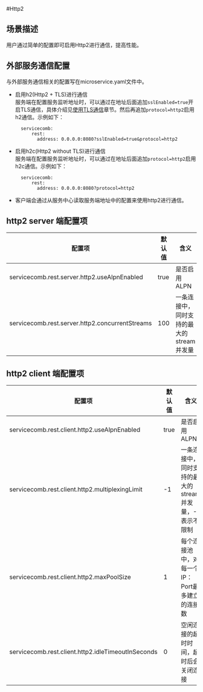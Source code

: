 #Http2

## 场景描述

用户通过简单的配置即可启用Http2进行通信，提高性能。

## 外部服务通信配置

与外部服务通信相关的配置写在microservice.yaml文件中。

* 启用h2\(Http2 + TLS\)进行通信  
  服务端在配置服务监听地址时，可以通过在地址后面追加`sslEnabled=true`开启TLS通信，具体介绍见[使用TLS通信](../security/tls.md)章节。然后再追加`protocol=http2`启用h2通信。示例如下：

        servicecomb:
            rest:
              address: 0.0.0.0:8080?sslEnabled=true&protocol=http2

* 启用h2c\(Http2 without TLS\)进行通信  
  服务端在配置服务监听地址时，可以通过在地址后面追加`protocol=http2`启用h2c通信。示例如下：

        servicecomb:
            rest:
              address: 0.0.0.0:8080?protocol=http2

* 客户端会通过从服务中心读取服务端地址中的配置来使用http2进行通信。 


## http2 server 端配置项

| 配置项                                        | 默认值  | 含义                                    | 注意 | 
|-----------------------------------------------|---------|---------------------------------------- |------|
|servicecomb.rest.server.http2.useAlpnEnabled   | true    |是否启用 ALPN                            |      |
|servicecomb.rest.server.http2.concurrentStreams| 100     |一条连接中，同时支持的最大的stream并发量 |以server端的concurrentStreams和client端的multiplexingLimit较小值为准|

## http2 client 端配置项

| 配置项                                            | 默认值 | 含义                                                  | 注意 | 
|---------------------------------------------------|--------|------------------------------------------------------ |------|
|servicecomb.rest.client.http2.useAlpnEnabled       |true    |是否启用 ALPN                                          |      |
|servicecomb.rest.client.http2.multiplexingLimit    |-1      |一条连接中，同时支持的最大的stream并发量，-1表示不限制 |以server端的concurrentStreams和client端的multiplexingLimit较小值为准 |
|servicecomb.rest.client.http2.maxPoolSize          |1       |每个连接池中，对每一个IP：Port最多建立的连接数         |      |
|servicecomb.rest.client.http2.idleTimeoutInSeconds |0       |空闲连接的超时时间，超时后会关闭连接                   |      |

